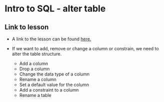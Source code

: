 # Intro to SQL - alter table

## Link to lesson 

- A link to the lesson can be found [here.](https://ait.instructure.com/courses/3520/pages/intro-to-sql?module_item_id=272778)


- If we want to add, remove or change a column or constrain, we need to alter the table structure. 


	- Add a column 
	- Drop a column 
	- Change the data type of a column 
	- Rename a column 
	- Set a default value for the column 
	- Add a constraint to a column 
	- Rename a table



